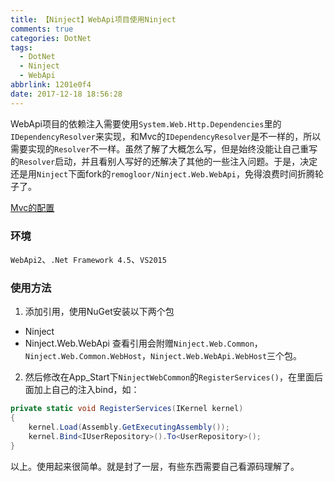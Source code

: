 ```yaml
---
title: 【Ninject】WebApi项目使用Ninject
comments: true
categories: DotNet
tags:
  - DotNet
  - Ninject
  - WebApi
abbrlink: 1201e0f4
date: 2017-12-18 18:56:28
---
```


WebApi项目的依赖注入需要使用`System.Web.Http.Dependencies`里的`IDependencyResolver`来实现，和Mvc的`IDependencyResolver`是不一样的，所以需要实现的`Resolver`不一样。虽然了解了大概怎么写，但是始终没能让自己重写的`Resolver`启动，并且看别人写好的还解决了其他的一些注入问题。于是，决定还是用`Ninject`下面fork的`remogloor/Ninject.Web.WebApi`，免得浪费时间折腾轮子了。

[Mvc的配置](http://www.cnblogs.com/Locked-J/p/7722864.html)

### 环境
`WebApi2`、`.Net Framework 4.5`、`VS2015`

### 使用方法
1. 添加引用，使用NuGet安装以下两个包
* Ninject
* Ninject.Web.WebApi
查看引用会附赠`Ninject.Web.Common`，`Ninject.Web.Common.WebHost`，`Ninject.Web.WebApi.WebHost`三个包。
2. 然后修改在App_Start下`NinjectWebCommon`的`RegisterServices()`，在里面后面加上自己的注入bind，如：
```cs
private static void RegisterServices(IKernel kernel)
{
    kernel.Load(Assembly.GetExecutingAssembly());
    kernel.Bind<IUserRepository>().To<UserRepository>();
}
```

以上。使用起来很简单。就是封了一层，有些东西需要自己看源码理解了。